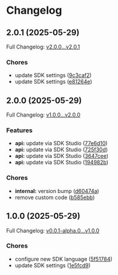 # Changelog

## 2.0.1 (2025-05-29)

Full Changelog: [v2.0.0...v2.0.1](https://github.com/bem-team/bem-sdk-python/compare/v2.0.0...v2.0.1)

### Chores

* update SDK settings ([9c3caf2](https://github.com/bem-team/bem-sdk-python/commit/9c3caf29b2616692a3c7b5a6f2438fe3f78ac9fe))
* update SDK settings ([e81264e](https://github.com/bem-team/bem-sdk-python/commit/e81264e1bbf63ab0cc7653bb6a8fa5f0ad58c8a3))

## 2.0.0 (2025-05-29)

Full Changelog: [v1.0.0...v2.0.0](https://github.com/bem-team/bem-sdk-python/compare/v1.0.0...v2.0.0)

### Features

* **api:** update via SDK Studio ([77e6d10](https://github.com/bem-team/bem-sdk-python/commit/77e6d10a59fb7046a27229b3fe11794836d556ae))
* **api:** update via SDK Studio ([725f30d](https://github.com/bem-team/bem-sdk-python/commit/725f30d5776594f284be14b7f8d6b2c389991e95))
* **api:** update via SDK Studio ([3647cee](https://github.com/bem-team/bem-sdk-python/commit/3647ceef0fe7943f677b02b46ef7d1a52c19d8e9))
* **api:** update via SDK Studio ([194982b](https://github.com/bem-team/bem-sdk-python/commit/194982bea3bf6eb99df93ad646fc9f7e03f94a95))


### Chores

* **internal:** version bump ([d60474a](https://github.com/bem-team/bem-sdk-python/commit/d60474ad44b340a7f28a7d8faa91c0fb04098e80))
* remove custom code ([b585ebb](https://github.com/bem-team/bem-sdk-python/commit/b585ebbca9164d7d867b2bc7ceec04b28119cbbb))

## 1.0.0 (2025-05-29)

Full Changelog: [v0.0.1-alpha.0...v1.0.0](https://github.com/bem-team/bem-sdk-python/compare/v0.0.1-alpha.0...v1.0.0)

### Chores

* configure new SDK language ([5f51784](https://github.com/bem-team/bem-sdk-python/commit/5f517844a08d801af0a5ad6fc4c36260202c2164))
* update SDK settings ([1e5fcd9](https://github.com/bem-team/bem-sdk-python/commit/1e5fcd99b9e42679de48d3fdeed4f97e736e0782))
